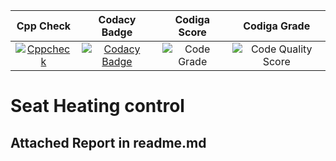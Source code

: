 |Cpp Check|Codacy Badge|Codiga Score|Codiga Grade|
|:--:|:--:|:--:|:--:|
|[![Cppcheck](https://github.com/Prabalsingh00y/M2_EmbSys/actions/workflows/cpp.yml/badge.svg)](https://github.com/Prabalsingh00y/M2_EmbSys/actions/workflows/cpp.yml)|[![Codacy Badge](https://app.codacy.com/project/badge/Grade/ab0c3df01ecc4df5948897a786202fb3)](https://www.codacy.com/gh/Prabalsingh00y/M2_EmbSys/dashboard?utm_source=github.com&amp;utm_medium=referral&amp;utm_content=Prabalsingh00y/M2_EmbSys&amp;utm_campaign=Badge_Grade)|![Code Grade](https://api.codiga.io/project/31648/status/svg)|![Code Quality Score](https://api.codiga.io/project/31648/score/svg)|
# Seat Heating control
## Attached Report in readme.md

